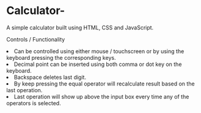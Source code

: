 # Calculator-
A simple calculator built using HTML, CSS and JavaScript.
<br>

Controls / Functionality
<li>Can be controlled using either mouse / touchscreen or by using the keyboard pressing the corresponding keys.
<li>Decimal point can be inserted using both comma or dot key on the keyboard.
<li>Backspace deletes last digit.
<li>By keep pressing the equal operator will recalculate result based on the last operation.
<li>Last operation will show up above the input box every time any of the operators is selected.
